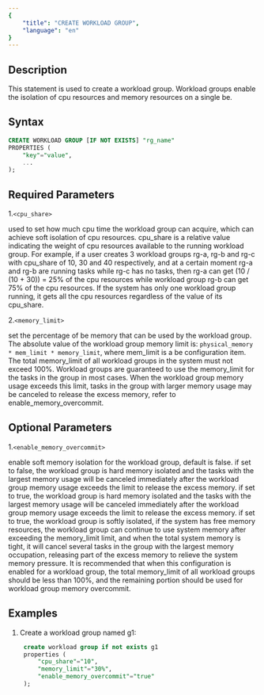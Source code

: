 ```yaml
---
{
    "title": "CREATE WORKLOAD GROUP",
    "language": "en"
}
---
```


<!--
Licensed to the Apache Software Foundation (ASF) under one
or more contributor license agreements.  See the NOTICE file
distributed with this work for additional information
regarding copyright ownership.  The ASF licenses this file
to you under the Apache License, Version 2.0 (the
"License"); you may not use this file except in compliance
with the License.  You may obtain a copy of the License at

  http://www.apache.org/licenses/LICENSE-2.0

Unless required by applicable law or agreed to in writing,
software distributed under the License is distributed on an
"AS IS" BASIS, WITHOUT WARRANTIES OR CONDITIONS OF ANY
KIND, either express or implied.  See the License for the
specific language governing permissions and limitations
under the License.
-->

## Description

This statement is used to create a workload group. Workload groups enable the isolation of cpu resources and memory resources on a single be.

## Syntax

```sql
CREATE WORKLOAD GROUP [IF NOT EXISTS] "rg_name"
PROPERTIES (
    "key"="value", 
    ...
);
```

## Required Parameters

1.`<cpu_share>`

used to set how much cpu time the workload group can acquire, which can achieve soft isolation of cpu resources. cpu_share is a relative value indicating the weight of cpu resources available to the running workload group. For example, if a user creates 3 workload groups rg-a, rg-b and rg-c with cpu_share of 10, 30 and 40 respectively, and at a certain moment rg-a and rg-b are running tasks while rg-c has no tasks, then rg-a can get (10 / (10 + 30)) = 25% of the cpu resources while workload group rg-b can get 75% of the cpu resources. If the system has only one workload group running, it gets all the cpu resources regardless of the value of its cpu_share.

2.`<memory_limit>` 

set the percentage of be memory that can be used by the workload group. The absolute value of the workload group memory limit is: `physical_memory * mem_limit * memory_limit`, where mem_limit is a be configuration item. The total memory_limit of all workload groups in the system must not exceed 100%. Workload groups are guaranteed to use the memory_limit for the tasks in the group in most cases. When the workload group memory usage exceeds this limit, tasks in the group with larger memory usage may be canceled to release the excess memory, refer to enable_memory_overcommit.

## Optional Parameters

1.`<enable_memory_overcommit>`

enable soft memory isolation for the workload group, default is false. if set to false, the workload group is hard memory isolated and the tasks with the largest memory usage will be canceled immediately after the workload group memory usage exceeds the limit to release the excess memory. if set to true, the workload group is hard memory isolated and the tasks with the largest memory usage will be canceled immediately after the workload group memory usage exceeds the limit to release the excess memory. if set to true, the workload group is softly isolated, if the system has free memory resources, the workload group can continue to use system memory after exceeding the memory_limit limit, and when the total system memory is tight, it will cancel several tasks in the group with the largest memory occupation, releasing part of the excess memory to relieve the system memory pressure. It is recommended that when this configuration is enabled for a workload group, the total memory_limit of all workload groups should be less than 100%, and the remaining portion should be used for workload group memory overcommit.


## Examples

1. Create a workload group named g1:

   ```sql
    create workload group if not exists g1
    properties (
        "cpu_share"="10",
        "memory_limit"="30%",
        "enable_memory_overcommit"="true"
    );
   ```